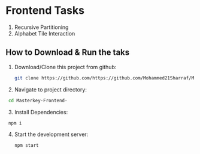
# Frontend Tasks

1) Recursive Partitioning
2) Alphabet Tile Interaction


## How to Download & Run the taks

 1. Download/Clone this project from github:
    ```bash
    git clone https://github.com/https://github.com/Mohammed21Sharraf/Masterkey-Frontend-
    ```
 2. Navigate to project directory:
  ```bash
   cd Masterkey-Frontend-
```
 3. Install Dependencies:
  ```bash
   npm i
```
 4. Start the development server:
    ```bash
    npm start
    ```
